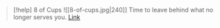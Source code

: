 > [!help]  8 of Cups
> ![[8-of-cups.jpg|240]]
> Time to leave behind what no longer serves you.
> [Link](https://daily-tarot.squarespace.com/eight-of-cups)